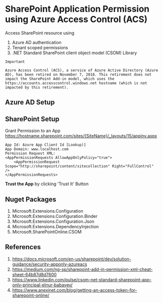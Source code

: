 # SharePoint Application Permission using Azure Access Control (ACS)

Access SharePoint resource using 

1. Azure AD authentication 
2. Tenant scoped permissions
3. .NET Standard SharePoint client object model (CSOM) Library

```
Important

Azure Access Control (ACS), a service of Azure Active Directory (Azure AD), has been retired on November 7, 2018. This retirement does not impact the SharePoint Add-in model, which uses the https://accounts.accesscontrol.windows.net hostname (which is not impacted by this retirement).
```

## Azure AD Setup

## SharePoint Setup

Grant Permission to an App
https://hostname.sharepoint.com/sites/{SiteName}/_layouts/15/appinv.aspx

```
App Id: Azure App Client Id [Lookup)] 
App Domain: www.localhost.com
Permission Request XML:
<AppPermissionRequests AllowAppOnlyPolicy="true">  
    <AppPermissionRequest Scope="http://sharepoint/content/sitecollection" Right="FullControl" />
</AppPermissionRequests>
```
**Trust the App** by clicking 'Trust It' Button

## Nuget Packages

1. Microsoft.Extensions.Configuration
2. Microsoft.Extensions.Configuration.Binder
3. Microsoft.Extensions.Configuration.Json
4. Microsoft.Extensions.DependencyInjection
5. Microsoft.SharePointOnline.CSOM

## References

1. https://docs.microsoft.com/en-us/sharepoint/dev/solution-guidance/security-apponly-azureacs
2. https://medium.com/ng-sp/sharepoint-add-in-permission-xml-cheat-sheet-64b87d8d7600
3. https://www.linkedin.com/pulse/csom-net-standard-sharepoint-app-only-principal-elnur-babayev/
4. https://www.anexinet.com/blog/getting-an-access-token-for-sharepoint-online/

